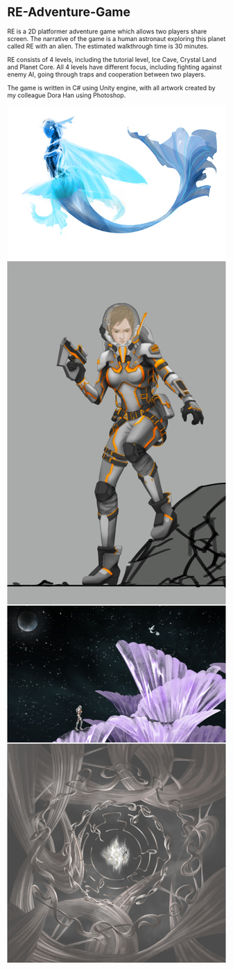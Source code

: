 # RE-Adventure-Game
RE is a 2D platformer adventure game which allows two players share screen. The narrative of the game is a human astronaut exploring this planet called RE with an alien. The estimated walkthrough time is 30 minutes.

RE consists of 4 levels, including the tutorial level, Ice Cave, Crystal Land and Planet Core. All 4 levels have different focus, including fighting against enemy AI, going through traps and cooperation between two players.

The game is written in C# using Unity engine, with all artwork created by my colleague Dora Han using Photoshop. 


![Alien](Exclir-elf.png) 
![Human](Exclir-human.png)
![Game Scene](Exclir-Scene3.png)
![Game Scene](Exclir-Scene4.png)


